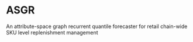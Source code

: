 # ASGR
An attribute-space graph recurrent quantile forecaster for retail chain-wide SKU level replenishment management
